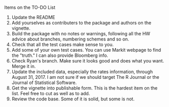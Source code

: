 Items on the TO-DO List

1. Update the README
2. Add yourselves as contributers to the package and authors on the vignette.
3. Build the package with no notes or warnings, following all the HW advice about branches, numbering schemes and so on.
4. Check that all the test cases make sense to you.
5. Add some of your own test cases. You can use Markit webpage to find the "truth." I can also provide Bloomberg info.
6. Check Ryan's branch. Make sure it looks good and does what you want. Merge it in.
7. Update the included data, especially the rates information, through August 31, 2017. I am not sure if we should target The R       Journal or the Journal of Statistical Software.
8. Get the vignette into publishable form. This is the hardest item on the list. Feel free to cut as well as to add.
9. Review the code base. Some of it is solid, but some is not.

